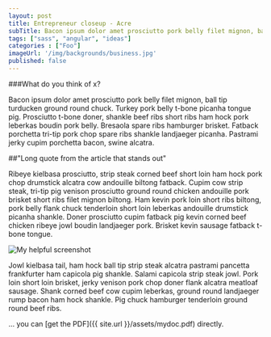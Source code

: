 ```yaml
---
layout: post
title: Entrepreneur closeup - Acre
subTitle: Bacon ipsum dolor amet prosciutto pork belly filet mignon, ball tip turducken ground round chuck. Turkey pork belly t-bone picanha tongue pig. Prosciutto t-bone doner, shankle beef ribs short ribs ham hock pork leberkas boudin pork belly.
tags: ["sass", "angular", "ideas"]
categories : ["Foo"]
imageUrl: '/img/backgrounds/business.jpg'
published: false
---
```


###What do you think of x?

Bacon ipsum dolor amet prosciutto pork belly filet mignon, ball tip turducken ground round chuck. Turkey pork belly t-bone picanha tongue pig. Prosciutto t-bone doner, shankle beef ribs short ribs ham hock pork leberkas boudin pork belly. Bresaola spare ribs hamburger brisket. Fatback porchetta tri-tip pork chop spare ribs shankle landjaeger picanha. Pastrami jerky cupim porchetta bacon, swine alcatra.

##"Long quote from the article that stands out"

Ribeye kielbasa prosciutto, strip steak corned beef short loin ham hock pork chop drumstick alcatra cow andouille biltong fatback. Cupim cow strip steak, tri-tip pig venison prosciutto ground round chicken andouille pork brisket short ribs filet mignon biltong. Ham kevin pork loin short ribs biltong, pork belly flank chuck tenderloin short loin leberkas andouille drumstick picanha shankle. Doner prosciutto cupim fatback pig kevin corned beef chicken ribeye jowl boudin landjaeger pork. Brisket kevin sausage fatback t-bone tongue.

![My helpful screenshot](/img/backgrounds/business.jpg)

Jowl kielbasa tail, ham hock ball tip strip steak alcatra pastrami pancetta frankfurter ham capicola pig shankle. Salami capicola strip steak jowl. Pork loin short loin brisket, jerky venison pork chop doner flank alcatra meatloaf sausage. Shank corned beef cow cupim leberkas, ground round landjaeger rump bacon ham hock shankle. Pig chuck hamburger tenderloin ground round beef ribs.

… you can [get the PDF]({{ site.url }}/assets/mydoc.pdf) directly.